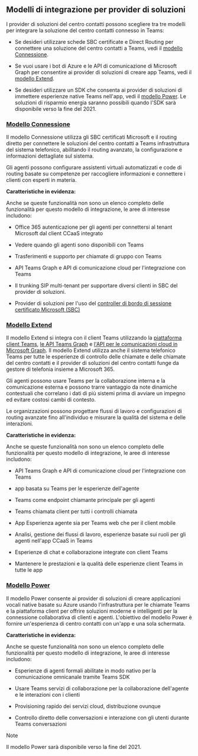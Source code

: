 ## <a name="integration-models-for-solution-providers"></a>Modelli di integrazione per provider di soluzioni

<a name="steps"></a>

I provider di soluzioni del centro contatti possono scegliere tra tre modelli per integrare la soluzione del centro contatti connesso in Teams:

- Se desideri utilizzare schede SBC certificate e Direct Routing per connettere una soluzione del centro contatti a Teams, vedi il [modello Connessione](?tabs=connect#steps).

- Se vuoi usare i bot di Azure e le API di comunicazione di Microsoft Graph per consentire ai provider di soluzioni di creare app Teams, vedi il [modello Extend](?tabs=extend#steps).

- Se desideri utilizzare un SDK che consenta ai provider di soluzioni di immettere esperienze native Teams nell'app, vedi il [modello Power](?tabs=power#steps). Le soluzioni di risparmio energia saranno possibili quando l'SDK sarà disponibile verso la fine del 2021.

### <a name="the-connect-model"></a>[**Modello Connessione**](#tab/connect)

Il modello Connessione utilizza gli SBC certificati Microsoft e il routing diretto per connettere le soluzioni del centro contatti a Teams infrastruttura del sistema telefonico, abilitando il routing avanzato, la configurazione e informazioni dettagliate sul sistema.

Gli agenti possono configurare assistenti virtuali automatizzati e code di routing basate su competenze per raccogliere informazioni e connettere i clienti con esperti in materia.

**Caratteristiche in evidenza:**

Anche se queste funzionalità non sono un elenco completo delle funzionalità per questo modello di integrazione, le aree di interesse includono:

- Office 365 autenticazione per gli agenti per connettersi al tenant Microsoft dal client CCaaS integrato

- Vedere quando gli agenti sono disponibili con Teams

- Trasferimenti e supporto per chiamate di gruppo con Teams

- API Teams Graph e API di comunicazione cloud per l'integrazione con Teams

- Il trunking SIP multi-tenant per supportare diversi clienti in SBC del provider di soluzioni.

- Provider di soluzioni per l'uso del [<span class="underline">controller di bordo di sessione certificato Microsoft (SBC)</span>](../direct-routing-border-controllers.md)

### <a name="the-extend-model"></a>[**Modello Extend**](#tab/extend)

Il modello Extend si integra con il client Teams utilizzando la [piattaforma client Teams](/microsoftteams/platform/overview), [le API Teams Graph](/graph/api/resources/teams-api-overview) e [l'API per le comunicazioni cloud in Microsoft Graph](/graph/api/resources/communications-api-overview). Il modello Extend utilizza anche il sistema telefonico Teams per tutte le esperienze di controllo delle chiamate e delle chiamate del centro contatti e il provider di soluzioni del centro contatti funge da gestore di telefonia insieme a Microsoft 365.

Gli agenti possono usare Teams per la collaborazione interna e la comunicazione esterna e possono trarre vantaggio da note dinamiche contestuali che correlano i dati di più sistemi prima di avviare un impegno ed evitare costosi cambi di contesto.

Le organizzazioni possono progettare flussi di lavoro e configurazioni di routing avanzate fino all'individuo e misurare la qualità del sistema e delle interazioni.

**Caratteristiche in evidenza:**

Anche se queste funzionalità non sono un elenco completo delle funzionalità per questo modello di integrazione, le aree di interesse includono:

- API Teams Graph e API di comunicazione cloud per l'integrazione con Teams

- app basata su Teams per le esperienze dell'agente

- Teams come endpoint chiamante principale per gli agenti

- Teams chiamata client per tutti i controlli chiamata

- App Esperienza agente sia per Teams web che per il client mobile

- Analisi, gestione dei flussi di lavoro, esperienze basate sui ruoli per gli agenti nell'app CCaaS in Teams

- Esperienze di chat e collaborazione integrate con client Teams

- Mantenere le prestazioni e la qualità delle esperienze client Teams in tutte le app

### <a name="the-power-model"></a>[**Modello Power**](#tab/power)

Il modello Power consente ai provider di soluzioni di creare applicazioni vocali native basate su Azure usando l'infrastruttura per le chiamate Teams e la piattaforma client per offrire soluzioni moderne e intelligenti per la connessione collaborativa di clienti e agenti. L'obiettivo del modello Power è fornire un'esperienza di centro contatti con un'app e una sola schermata.

**Caratteristiche in evidenza:**

Anche se queste funzionalità non sono un elenco completo delle funzionalità per questo modello di integrazione, le aree di interesse includono:

- Esperienze di agenti formali abilitate in modo nativo per la comunicazione omnicanale tramite Teams SDK

- Usare Teams servizi di collaborazione per la collaborazione dell'agente e le interazioni con i clienti

- Provisioning rapido dei servizi cloud, distribuzione ovunque

- Controllo diretto delle conversazioni e interazione con gli utenti durante Teams conversazioni

> [!NOTE]
> Il modello Power sarà disponibile verso la fine del 2021.
